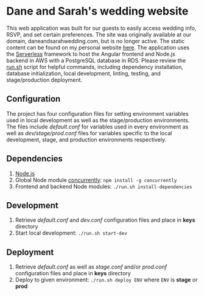 # Dane and Sarah's wedding website

This web application was built for our guests to easily access wedding info, RSVP, and set certain
preferences.
The site was originally available at our domain, daneandsarahwedding.com, but is no longer active.
The static content can be found on my personal website [here](https://daneisburgh.com/assets/websites/daneandsarahwedding.com/index.html).
The application uses the [Serverless](https://www.serverless.com/) framework to host the Angular frontend 
and Node.js backend in AWS with a PostgreSQL database in RDS.
Please review the [run.sh](run.sh) script for helpful commands, including dependency installation, database 
initialization, local development, linting, testing, and stage/production deployment.

## Configuration
The project has four configuration files for setting environment variables used in local development
as well as the stage/production environments.  The files include *default.conf* for variables used
in every environment as well as *dev/stage/prod.conf* files for variables specific to the local development,
stage, and production environments respectively.

## Dependencies
1) [Node.js](https://nodejs.org/en/)
2) Global Node module [concurrently](https://www.npmjs.com/package/concurrently): `npm install -g concurrently`
3) Frontend and backend Node modules: `./run.sh install-dependencies`

## Development
1) Retrieve *default.conf* and *dev.conf* configuration files and place in **keys** directory
2) Start local development: `./run.sh start-dev`

## Deployment
1) Retrieve *default.conf* as well as *stage.conf* and/or *prod.conf* configuration files and place in **keys** directory
2) Deploy to given environment: `./run.sh deploy ENV` where `ENV` is **stage** or **prod**
